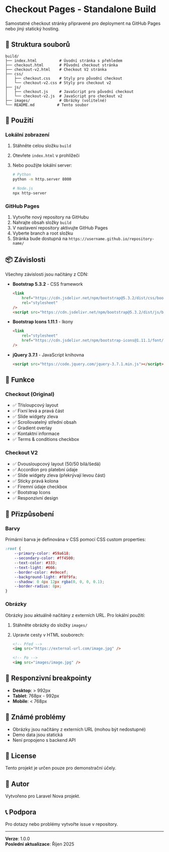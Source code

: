 # Checkout Pages - Standalone Build

Samostatné checkout stránky připravené pro deployment na GitHub Pages nebo jiný statický hosting.

## 📁 Struktura souborů

```
build/
├── index.html          # Úvodní stránka s přehledem
├── checkout.html       # Původní checkout stránka
├── checkout-v2.html    # Checkout V2 stránka
├── css/
│   ├── checkout.css    # Styly pro původní checkout
│   └── checkout-v2.css # Styly pro checkout v2
├── js/
│   ├── checkout.js     # JavaScript pro původní checkout
│   └── checkout-v2.js  # JavaScript pro checkout v2
├── images/             # Obrázky (volitelné)
└── README.md          # Tento soubor
```

## 🚀 Použití

### Lokální zobrazení

1. Stáhněte celou složku `build`
2. Otevřete `index.html` v prohlížeči
3. Nebo použijte lokální server:

    ```bash
    # Python
    python -m http.server 8000

    # Node.js
    npx http-server
    ```

### GitHub Pages

1. Vytvořte nový repository na GitHubu
2. Nahrajte obsah složky `build`
3. V nastavení repository aktivujte GitHub Pages
4. Vyberte branch a root složku
5. Stránka bude dostupná na `https://username.github.io/repository-name/`

## 📦 Závislosti

Všechny závislosti jsou načítány z CDN:

-   **Bootstrap 5.3.2** - CSS framework

    ```html
    <link
        href="https://cdn.jsdelivr.net/npm/bootstrap@5.3.2/dist/css/bootstrap.min.css"
        rel="stylesheet"
    />
    <script src="https://cdn.jsdelivr.net/npm/bootstrap@5.3.2/dist/js/bootstrap.bundle.min.js"></script>
    ```

-   **Bootstrap Icons 1.11.1** - Ikony

    ```html
    <link
        rel="stylesheet"
        href="https://cdn.jsdelivr.net/npm/bootstrap-icons@1.11.1/font/bootstrap-icons.css"
    />
    ```

-   **jQuery 3.7.1** - JavaScript knihovna
    ```html
    <script src="https://code.jquery.com/jquery-3.7.1.min.js"></script>
    ```

## 🎨 Funkce

### Checkout (Original)

-   ✅ Třísloupcový layout
-   ✅ Fixní levá a pravá část
-   ✅ Slide widgety zleva
-   ✅ Scrollovatelný střední obsah
-   ✅ Gradient overlay
-   ✅ Kontaktní informace
-   ✅ Terms & conditions checkbox

### Checkout V2

-   ✅ Dvousloupcový layout (50/50 bílá/šedá)
-   ✅ Accordion pro platební údaje
-   ✅ Slide widgety zleva (překrývají levou část)
-   ✅ Sticky pravá kolona
-   ✅ Firemní údaje checkbox
-   ✅ Bootstrap Icons
-   ✅ Responzivní design

## 🔧 Přizpůsobení

### Barvy

Primární barva je definována v CSS pomocí CSS custom properties:

```css
:root {
    --primary-color: #59a618;
    --secondary-color: #ff4500;
    --text-color: #333;
    --text-light: #666;
    --border-color: #e9ecef;
    --background-light: #f8f9fa;
    --shadow: 0 4px 12px rgba(0, 0, 0, 0.1);
    --border-radius: 8px;
}
```

### Obrázky

Obrázky jsou aktuálně načítány z externích URL. Pro lokální použití:

1. Stáhněte obrázky do složky `images/`
2. Upravte cesty v HTML souborech:

    ```html
    <!-- Před -->
    <img src="https://external-url.com/image.jpg" />

    <!-- Po -->
    <img src="images/image.jpg" />
    ```

## 📱 Responzivní breakpointy

-   **Desktop**: > 992px
-   **Tablet**: 768px - 992px
-   **Mobile**: < 768px

## 🐛 Známé problémy

-   Obrázky jsou načítány z externích URL (mohou být nedostupné)
-   Demo data jsou statická
-   Není propojeno s backend API

## 📄 License

Tento projekt je určen pouze pro demonstrační účely.

## 👤 Autor

Vytvořeno pro Laravel Nova projekt.

## 📞 Podpora

Pro dotazy nebo problémy vytvořte issue v repository.

---

**Verze**: 1.0.0  
**Poslední aktualizace**: Říjen 2025
